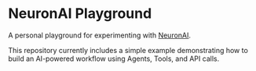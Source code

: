 # NeuronAI Playground

A personal playground for experimenting with [NeuronAI](https://github.com/inspector-apm/neuron-ai).

This repository currently includes a simple example demonstrating how to build an AI-powered workflow using Agents, Tools, and API calls.
